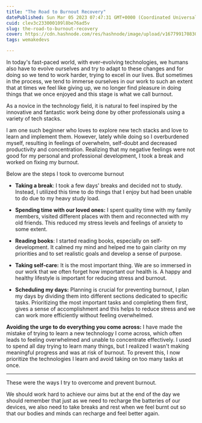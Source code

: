 ```yaml
---
title: "The Road to Burnout Recovery"
datePublished: Sun Mar 05 2023 07:47:31 GMT+0000 (Coordinated Universal Time)
cuid: clev3c233000109l8be76ad5v
slug: the-road-to-burnout-recovery
cover: https://cdn.hashnode.com/res/hashnode/image/upload/v1677991708302/6f514311-906a-4198-8868-e46fd84e3df2.jpeg
tags: wemakedevs

---
```


In today's fast-paced world, with ever-evolving technologies, we humans also have to evolve ourselves and try to adapt to these changes and for doing so we tend to work harder, trying to excel in our lives. But sometimes in the process, we tend to immerse ourselves in our work to such an extent that at times we feel like giving up, we no longer find pleasure in doing things that we once enjoyed and this stage is what we call burnout.

As a novice in the technology field, it is natural to feel inspired by the innovative and fantastic work being done by other professionals using a variety of tech stacks.

I am one such beginner who loves to explore new tech stacks and love to learn and implement them. However, lately while doing so I overburdened myself, resulting in feelings of overwhelm, self-doubt and decreased productivity and concentration. Realizing that my negative feelings were not good for my personal and professional development, I took a break and worked on fixing my burnout.

Below are the steps I took to overcome burnout

* **Taking a break**: I took a few days' breaks and decided not to study. Instead, I utilized this time to do things that I enjoy but had been unable to do due to my heavy study load.
    
* **Spending time with our loved ones:** I spent quality time with my family members, visited different places with them and reconnected with my old friends. This reduced my stress levels and feelings of anxiety to some extent.
    
* **Reading books**: I started reading books, especially on self-development. It calmed my mind and helped me to gain clarity on my priorities and to set realistic goals and develop a sense of purpose.
    
* **Taking self-care:** It is the most important thing. We are so immersed in our work that we often forget how important our health is. A happy and healthy lifestyle is important for reducing stress and burnout.
    
* **Scheduling my days:** Planning is crucial for preventing burnout, I plan my days by dividing them into different sections dedicated to specific tasks. Prioritizing the most important tasks and completing them first, gives a sense of accomplishment and this helps to reduce stress and we can work more efficiently without feeling overwhelmed.
    

**Avoiding the urge to do everything you come across:** I have made the mistake of trying to learn a new technology I come across, which often leads to feeling overwhelmed and unable to concentrate effectively. I used to spend all day trying to learn many things, but I realized I wasn't making meaningful progress and was at risk of burnout. To prevent this, I now prioritize the technologies I learn and avoid taking on too many tasks at once.

---

These were the ways I try to overcome and prevent burnout.

We should work hard to achieve our aims but at the end of the day we should remember that just as we need to recharge the batteries of our devices, we also need to take breaks and rest when we feel burnt out so that our bodies and minds can recharge and feel better again.